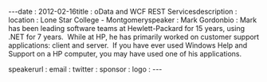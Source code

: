 ---﻿date : 2012-02-16title : oData and WCF REST Servicesdescription : location : Lone Star College - Montgomeryspeaker : Mark Gordonbio : Mark has been leading software teams at Hewlett-Packard for 15 years, using .NET for 7 years.&nbsp; While at HP, he has primarily worked on customer support applications: client and server.&nbsp; If you have ever used Windows Help and Support on a HP computer, you may have used one of his applications.
speakerurl : email : twitter : sponsor : logo : ---
